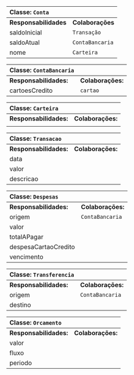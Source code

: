 | Classe: `Conta`||
| :------------------------ | ----------------- |
| **Responsabilidades**     | **Colaborações**  |
| saldoInicial              | `Transação`       |
| saldoAtual                | `ContaBancaria`   |
| nome                      | `Carteira`        |

| Classe: `ContaBancaria`||
| :--------------------- | ---------------------|
| **Responsabilidades:** | **Colaborações:**    |
| cartoesCredito         | `cartao`             |

| Classe: `Carteira`||
| :--------------------- | ---------------------|
| **Responsabilidades:** | **Colaborações:**    |
|                        |                      |

| Classe: `Transacao`||
| :--------------------- | ---------------------|
| **Responsabilidades:** | **Colaborações:**    |
| data                   |                      |
| valor                  |                      |
| descricao              |                      |

| Classe: `Despesas`||
| :--------------------- | -------------------- |
| **Responsabilidades:** | **Colaborações:**    |
| origem                 | `ContaBancaria`      |
| valor                  |                      |
| totalAPagar            |                      |
| despesaCartaoCredito   |                      |
| vencimento             |                      |

| Classe: `Transferencia`||
| :--------------------- | -------------------- |
| **Responsabilidades:** | **Colaborações:**    |
| origem                 | `ContaBancaria`      |
| destino                |                      |

| Classe: `Orcamento`||
| :--------------------- | ----------------- |
| **Responsabilidades:** | **Colaborações:** |
| valor                  |                   |
| fluxo                  |                   |
| periodo                |                   |
